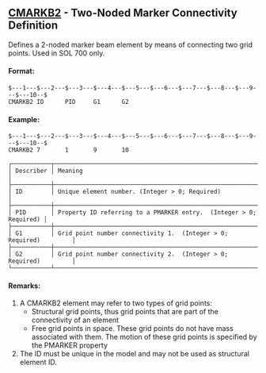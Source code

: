 ## [CMARKB2](https://help.hexagonmi.com/bundle/MSC_Nastran_2022.4/page/Nastran_Combined_Book/qrg/bulkc1/TOC.CMARKB2.xhtml) - Two-Noded Marker Connectivity Definition

Defines a 2-noded marker beam element by means of connecting two grid points. Used in SOL 700 only.

#### Format:

```nastran
$---1---$---2---$---3---$---4---$---5---$---6---$---7---$---8---$---9---$---10--$
CMARKB2 ID      PID     G1      G2                                              
```

#### Example:

```nastran
$---1---$---2---$---3---$---4---$---5---$---6---$---7---$---8---$---9---$---10--$
CMARKB2 7       1       9       10                                              
```

```text
┌───────────┬────────────────────────────────────────────────────────────────────┐
│ Describer │ Meaning                                                            │
├───────────┼────────────────────────────────────────────────────────────────────┤
│ ID        │ Unique element number. (Integer > 0; Required)                     │
├───────────┼────────────────────────────────────────────────────────────────────┤
│ PID       │ Property ID referring to a PMARKER entry.  (Integer > 0; Required) │
├───────────┼────────────────────────────────────────────────────────────────────┤
│ G1        │ Grid point number connectivity 1.  (Integer > 0; Required)         │
├───────────┼────────────────────────────────────────────────────────────────────┤
│ G2        │ Grid point number connectivity 2.  (Integer > 0; Required)         │
└───────────┴────────────────────────────────────────────────────────────────────┘
```

#### Remarks:

1. A CMARKB2 element may refer to two types of grid points:
    - Structural grid points, thus grid points that are part of the connectivity of an element
    - Free grid points in space. These grid points do not have mass associated with them. The motion of these grid points is specified by the PMARKER property
2. The ID must be unique in the model and may not be used as structural element ID.
